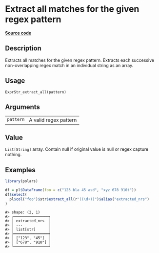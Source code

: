 

# Extract all matches for the given regex pattern

[**Source code**](https://github.com/pola-rs/r-polars/tree/main/R/expr__string.R#L639)

## Description

Extracts all matches for the given regex pattern. Extracts each
successive non-overlapping regex match in an individual string as an
array.

## Usage

<pre><code class='language-R'>ExprStr_extract_all(pattern)
</code></pre>

## Arguments

<table>
<tr>
<td style="white-space: nowrap; font-family: monospace; vertical-align: top">
<code id="ExprStr_extract_all_:_pattern">pattern</code>
</td>
<td>
A valid regex pattern
</td>
</tr>
</table>

## Value

<code>List\[String\]</code> array. Contain null if original value is
null or regex capture nothing.

## Examples

``` r
library(polars)

df = pl$DataFrame(foo = c("123 bla 45 asd", "xyz 678 910t"))
df$select(
  pl$col("foo")$str$extract_all(r"((\d+))")$alias("extracted_nrs")
)
```

    #> shape: (2, 1)
    #> ┌────────────────┐
    #> │ extracted_nrs  │
    #> │ ---            │
    #> │ list[str]      │
    #> ╞════════════════╡
    #> │ ["123", "45"]  │
    #> │ ["678", "910"] │
    #> └────────────────┘
